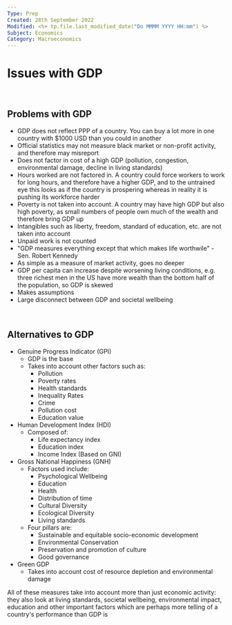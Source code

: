 ```yaml
---
Type: Prep
Created: 28th September 2022
Modified: <%+ tp.file.last_modified_date("Do MMMM YYYY HH:mm") %>
Subject: Economics
Category: Macroeconomics
---
```


# Issues with GDP

</br>

## Problems with GDP

- GDP does not reflect PPP of a country. You can buy a lot more in one country with $1000 USD than you could in another
- Official statistics may not measure black market or non-profit activity, and therefore may misreport
- Does not factor in cost of a high GDP (pollution, congestion, environmental damage, decline in living standards)
- Hours worked are not factored in. A country could force workers to work for long hours, and therefore have a higher GDP, and to the untrained eye this looks as if the country is prospering whereas in reality it is pushing its workforce harder
- Poverty is not taken into account. A country may have high GDP but also high poverty, as small numbers of people own much of the wealth and therefore bring GDP up
- Intangibles such as liberty, freedom, standard of education, etc. are not taken into account
- Unpaid work is not counted
- "GDP measures everything except that which makes life worthwile" - Sen. Robert Kennedy
- As simple as a measure of market activity, goes no deeper
- GDP per capita can increase despite worsening living conditions, e.g. three richest men in the US have more wealth than the bottom half of the population, so GDP is skewed
- Makes assumptions
- Large disconnect between GDP and societal wellbeing
</br>

## Alternatives to GDP
- Genuine Progress Indicator (GPI)
	- GDP is the base
	- Takes into account other factors such as:
		- Pollution
		- Poverty rates
		- Health standards
		- Inequality Rates
		- Crime
		- Pollution cost
		- Education value
- Human Development Index (HDI)
	- Composed of:
		- Life expectancy index
		- Education index
		- Income Index (Based on GNI)
- Gross National Happiness (GNH)
	- Factors used include:
		- Psychological Wellbeing
		- Education
		- Health
		- Distribution of time
		- Cultural Diversity
		- Ecological Diversity
		- Living standards
	- Four pillars are:
		- Sustainable and equitable socio-economic development
		- Environmental Conservation
		- Preservation and promotion of culture
		- Good governance
- Green GDP
	- Takes into account cost of resource depletion and environmental damage

All of these measures take into account more than just economic activity: they also look at living standards, societal wellbeing, environmental impact, education and other important factors which are perhaps more telling of a country's performance than GDP is